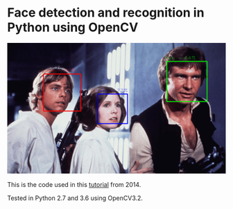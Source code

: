 # Face detection and recognition in Python using OpenCV

![facerec.png](facerec.png)

This is the code used in this [tutorial](https://***REMOVED***.com/blog/facerec-python.html) from 2014.

Tested in Python 2.7 and 3.6 using OpenCV3.2.
